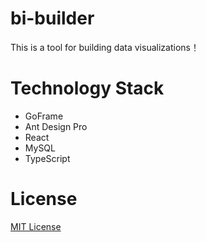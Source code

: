 # bi-builder
This is a tool for building data visualizations！

# Technology Stack

- GoFrame
- Ant Design Pro
- React
- MySQL
- TypeScript


# License

[MIT License](LICENSE)

